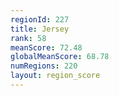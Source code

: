 ```yaml
---
regionId: 227
title: Jersey
rank: 58
meanScore: 72.48
globalMeanScore: 68.78
numRegions: 220
layout: region_score
---
```

